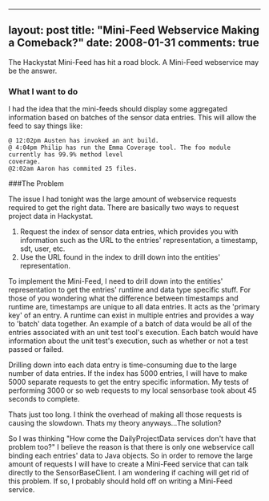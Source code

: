 
---
layout: post
title: "Mini-Feed Webservice Making a Comeback?"
date: 2008-01-31
comments: true
---


The Hackystat Mini-Feed has hit a road block. A Mini-Feed webservice may be the answer.

### What I want to do

I had the idea that the mini-feeds should display some aggregated information based on batches of the 
sensor data entries. This will allow the feed to say things like:

```
@ 12:02pm Austen has invoked an ant build.
@ 4:04pm Philip has run the Emma Coverage tool. The foo module currently has 99.9% method level 
coverage.
@2:02am Aaron has commited 25 files.
```

###The Problem

The issue I had tonight was the large amount of webservice requests required to get the right data. There are basically two ways to request project data in Hackystat.  

1. Request the index of sensor data entries, which provides you with information such as the URL to the entries' representation, a timestamp, sdt, user, etc. 
2. Use the URL found in the index to drill down into the entities' representation.

To implement the Mini-Feed, I need to drill down into the entities' representation to get the entries' runtime and data type specific stuff. For those of you wondering what the difference between timestamps and runtime are, timestamps are unique to all data entries. It acts as the 'primary key' of an entry. A runtime can exist in multiple entries and provides a way to 'batch' data together. An example of a batch of data would be all of the entries associated with an unit test tool's execution. Each batch would have information about the unit test's execution, such as whether or not a test passed or failed.

Drilling down into each data entry is time-consuming due to the large number of data entries. If the 
index has 5000 entries, I will have to make 5000 separate requests to get the entry specific information. My tests of performing 3000 or so web requests to my local sensorbase took about 45 seconds to complete. 

Thats just too long. I think the overhead of making all those requests is causing the slowdown. Thats my 
theory anyways...The solution?

So I was thinking "How come the DailyProjectData services don't have that problem too?" I believe the 
reason is that there is only one webservice call binding each entries' data to Java objects. So in order to remove the large amount of requests I will have to create a Mini-Feed service that can talk directly to 
the SensorBaseClient. I am wondering if caching will get rid of this problem. If so, I probably should 
hold off on writing a Mini-Feed service.
